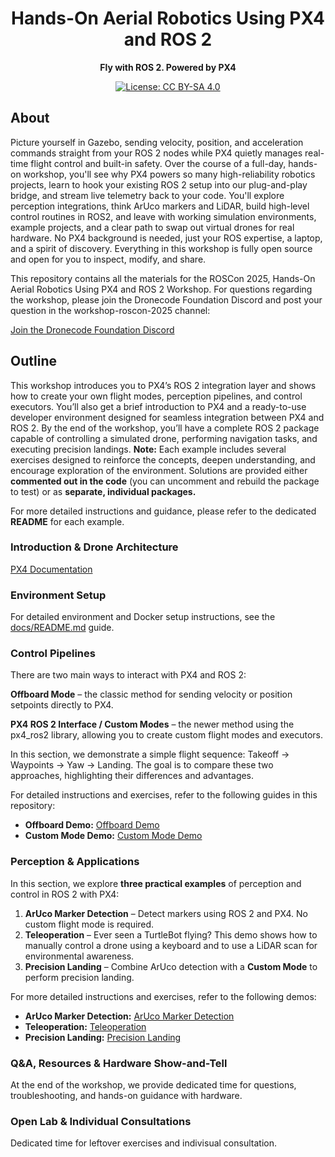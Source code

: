 <h1 align="center">Hands-On Aerial Robotics Using PX4 and ROS 2</h1>

<p align="center">
    <strong>Fly with ROS 2. Powered by PX4</strong>
</p>
<p align="center">
    <a href="https://creativecommons.org/licenses/by-sa/4.0/">
        <img src="https://img.shields.io/badge/License-CC_BY--SA_4.0-lightgrey.svg" alt="License: CC BY-SA 4.0">
    </a>
</p>

## About
Picture yourself in Gazebo, sending velocity, position, and acceleration commands straight from your ROS 2 nodes while PX4 quietly manages real-time flight control and built-in safety. Over the course of a full-day, hands-on workshop, you'll see why PX4 powers so many high-reliability robotics projects, learn to hook your existing ROS 2 setup into our plug-and-play bridge, and stream live telemetry back to your code. You'll explore perception integrations, think ArUco markers and LiDAR, build high-level control routines in ROS2, and leave with working simulation environments, example projects, and a clear path to swap out virtual drones for real hardware. No PX4 background is needed, just your ROS expertise, a laptop, and a spirit of discovery. Everything in this workshop is fully open source and open for you to inspect, modify, and share. 

This repository contains all the materials for the ROSCon 2025, Hands-On Aerial Robotics Using PX4 and ROS 2 Workshop.
For questions regarding the workshop, please join the Dronecode Foundation Discord and post your question in the workshop-roscon-2025 channel:

[Join the Dronecode Foundation Discord](https://discord.gg/dhPwqRVD)


## Outline
This workshop introduces you to PX4’s ROS 2 integration layer and shows how to create your own flight modes, perception pipelines, and control executors.
You’ll also get a brief introduction to PX4 and a ready-to-use developer environment designed for seamless integration between PX4 and ROS 2.
By the end of the workshop, you’ll have a complete ROS 2 package capable of controlling a simulated drone, performing navigation tasks, and executing precision landings.
**Note:** Each example includes several exercises designed to reinforce the concepts, deepen understanding, and encourage exploration of the environment. Solutions are provided either **commented out in the code** (you can uncomment and rebuild the package to test) or as **separate, individual packages.**

For more detailed instructions and guidance, please refer to the dedicated **README** for each example.

### Introduction & Drone Architecture
[PX4 Documentation](https://docs.px4.io/main/en/)

### Environment Setup
For detailed environment and Docker setup instructions, see the [docs/README.md](docs/README.md) guide.

### Control Pipelines
There are two main ways to interact with PX4 and ROS 2:

**Offboard Mode** – the classic method for sending velocity or position setpoints directly to PX4.

**PX4 ROS 2 Interface / Custom Modes** – the newer method using the px4_ros2 library, allowing you to create custom flight modes and executors.

In this section, we demonstrate a simple flight sequence: Takeoff → Waypoints → Yaw → Landing.
The goal is to compare these two approaches, highlighting their differences and advantages.

For detailed instructions and exercises, refer to the following guides in this repository:
- **Offboard Demo:** [Offboard Demo](offboard_demo/README.md)  
- **Custom Mode Demo:** [Custom Mode Demo](custom_mode_demo/README.md)

### Perception & Applications

In this section, we explore **three practical examples** of perception and control in ROS 2 with PX4:

1. **ArUco Marker Detection** – Detect markers using ROS 2 and PX4. No custom flight mode is required.  
2. **Teleoperation** – Ever seen a TurtleBot flying? This demo shows how to manually control a drone using a keyboard and to use a LiDAR scan for environmental awareness.  
3. **Precision Landing** – Combine ArUco detection with a **Custom Mode** to perform precision landing.

For more detailed instructions and exercises, refer to the following demos:

- **ArUco Marker Detection:** [ArUco Marker Detection](aruco_tracker/README)  
- **Teleoperation:** [Teleoperation](teleop/README.md)  
- **Precision Landing:** [Precision Landing](precision_land/README.md)

### Q&A, Resources & Hardware Show-and-Tell

At the end of the workshop, we provide dedicated time for questions, troubleshooting, and hands-on guidance with hardware.

### Open Lab & Individual Consultations 

Dedicated time for leftover exercises and indivisual consultation.

